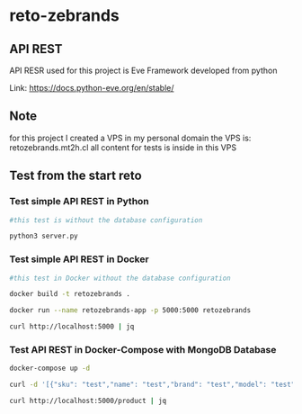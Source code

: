 # reto-zebrands

## API REST

API RESR used for this project is Eve Framework developed from python

Link: https://docs.python-eve.org/en/stable/

## Note

for this project I created a VPS in my personal domain
the VPS is: retozebrands.mt2h.cl
all content for tests is inside in this VPS 

## Test from the start reto 

### Test simple API REST in Python

```bash
#this test is without the database configuration 

python3 server.py
```

### Test simple API REST in Docker

```bash
#this test in Docker without the database configuration

docker build -t retozebrands .

docker run --name retozebrands-app -p 5000:5000 retozebrands

curl http://localhost:5000 | jq
```

### Test API REST in Docker-Compose with MongoDB Database

```bash
docker-compose up -d

curl -d '[{"sku": "test","name": "test","brand": "test","model": "test","price": 0,"description": "test"}]' -H 'Content-Type: application/json' http://localhost:5000/product

curl http://localhost:5000/product | jq
```


